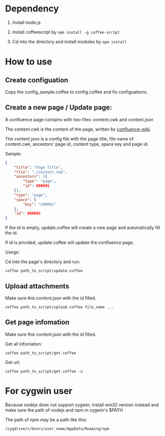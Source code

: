 # Dependency

1. Install node.js

2. Install coffeescript by `npm install -g coffee-script`

3. Cd into the directory and install modules by `npm install`

# How to use

## Create configuation

Copy the config\_sample.coffee to config.coffee and fix configuations.

## Create a new page / Update page:

A confluence page contains with two files: content.cwk and content.json

The content.cwk is the content of the page, written by [confluence-wiki](https://confluence.atlassian.com/doc/confluence-wiki-markup-251003035.html).

The content.json is a config file with the page title, file name of content.cwk, ancestors' page id, content type, space key and page id.

Sample:

```json
{
    "title": "Page Title",
    "file": "./content.cwk",
    "ancestors": [{
        "type": "page",
        "id": 000001
    }],
    "type": "page",
    "space": {
        "key": "s00001"
    },
    "id": 000002
}
```

If the id is empty, update.coffee will create a new page and automatically fill the id.

If id is privided, update.coffee will update the confluence page.

Usege:

Cd into the page's directory and run:

```
coffee path_to_script/update.coffee
```

## Upload attachments

Make sure this content.json with the id filled.

```
coffee path_to_script/upload.coffee file_name ...
```

## Get page infomation

Make sure this content.json with the id filled.

Get all infomation:

```
coffee path_to_script/get.coffee
```

Get url:

```
coffee path_to_script/get.coffee -u
```

# For cygwin user

Because nodejs does not support cygwin, install win32 version instead and make sure the path of nodejs and npm in cygwin's $PATH

The path of npm may be a path like this:

```
/cygdrive/c/Users/user_name/AppData/Roaming/npm
```


